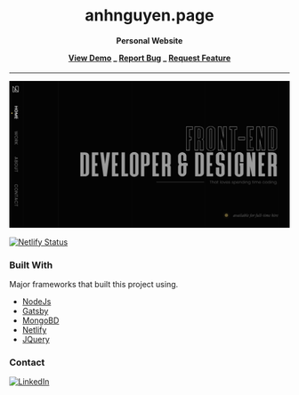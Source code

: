 <div align="center">
  <h1 align="center">anhnguyen.page</h1>
  <h4 align="center">
    Personal Website
  <p>
    <a href="https://anhbernhardt.com" target="_blank">View Demo</a>
        _
    <a href="https://github.com/anguyen0208/anhnguyen.page/issues" target="_blank">Report Bug</a>
        _
    <a href="https://github.com/anguyen0208/anhnguyen.page/issues" target="_blank">Request Feature</a>
  </p>
  </h4>
</div>

---
![image](static/images/og.png)

[![Netlify Status](https://api.netlify.com/api/v1/badges/f178832e-999f-4255-a65d-0e970da71f0a/deploy-status)](https://app.netlify.com/sites/anhnguyen/deploys)


### Built With

Major frameworks that built this project using.
* [NodeJs](https://nodejs.org)
* [Gatsby](https://gatsbyjs.com)
* [MongoBD](https://mongodb.com)
* [Netlify](https://netlify.com)
* [JQuery](https://jquery.com)


### Contact
[![LinkedIn](https://img.shields.io/badge/LinkedIn-0077B5?style=for-the-badge&logo=linkedin&logoColor=white)](https://www.linkedin.com/in/anhnguyen0208/)
